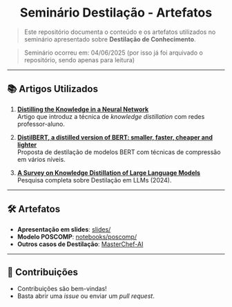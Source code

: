 <h1 align="center">Seminário Destilação - Artefatos</h1>

> Este repositório documenta o conteúdo e os artefatos utilizados no seminário apresentado sobre **Destilação de Conhecimento**.

> Seminário ocorreu em: 04/06/2025 (por isso já foi arquivado o repositório, sendo apenas para leitura)

---
## 📚 Artigos Utilizados

1. **[Distilling the Knowledge in a Neural Network](https://arxiv.org/abs/1503.02531)**  
   Artigo que introduz a técnica de *knowledge distillation* com redes professor-aluno.

2. **[DistilBERT, a distilled version of BERT: smaller, faster, cheaper and lighter](https://arxiv.org/abs/1910.01108)**    
   Proposta de destilação de modelos BERT com técnicas de compressão em vários níveis.

3. **[A Survey on Knowledge Distillation of Large Language Models](https://arxiv.org/html/2402.13116v4)**   
   Pesquisa completa sobre Destilação em LLMs (2024).

---
## 🛠️ Artefatos

- **Apresentação em slides**: [slides/](slides/)
- **Modelo POSCOMP**: [notebooks/poscomp/](notebooks/poscomp/)
- **Outros casos de Destilação**: [MasterChef-AI](https://agents4good.github.io/MasterChef-AI/content/destilacao/)

---
## 🤝 Contribuições

- Contribuições são bem-vindas!  
- Basta abrir uma *issue* ou enviar um *pull request*.
